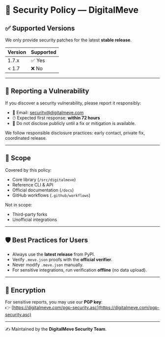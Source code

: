 # 🔐 Security Policy — DigitalMeve

## ✅ Supported Versions
We only provide security patches for the latest **stable release**.

| Version | Supported |
|---------|-----------|
| 1.7.x   | ✅ Yes    |
| < 1.7   | ❌ No     |

---

## 📢 Reporting a Vulnerability
If you discover a security vulnerability, please report it responsibly:

- 📧 Email: [security@digitalmeve.com](mailto:security@digitalmeve.com)  
- ⏱ Expected first response: **within 72 hours**  
- 🚫 Do not disclose publicly until a fix or mitigation is available.  

We follow responsible disclosure practices: early contact, private fix, coordinated release.

---

## 🎯 Scope
Covered by this policy:

- Core library (`/src/digitalmeve`)  
- Reference CLI & API  
- Official documentation (`/docs`)  
- GitHub workflows (`.github/workflows`)  

Not in scope:

- Third-party forks  
- Unofficial integrations  

---

## 🛡 Best Practices for Users
- Always use the **latest release** from PyPI.  
- Verify `.meve.json` proofs with the **official verifier**.  
- Never modify `.meve.json` manually.  
- For sensitive integrations, run verification **offline** (no data upload).  

---

## 🔑 Encryption
For sensitive reports, you may use our **PGP key**:  
👉 [https://digitalmeve.com/pgp-security.asc](https://digitalmeve.com/pgp-security.asc)

---

✍️ Maintained by the **DigitalMeve Security Team**.

